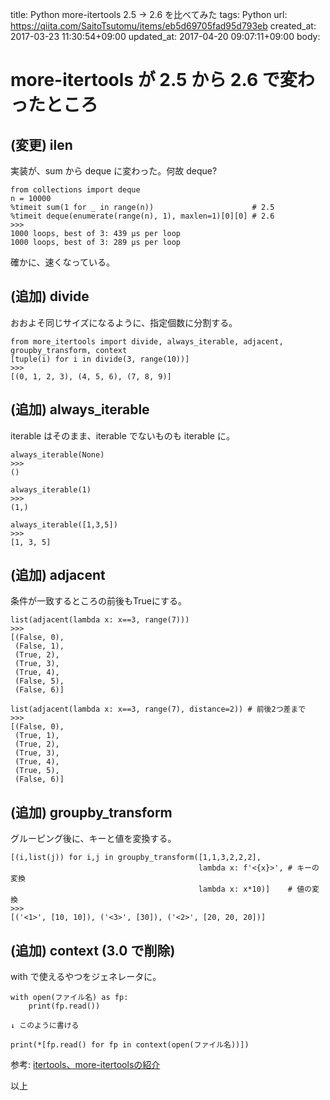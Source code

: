 title: Python more-itertools 2.5 → 2.6 を比べてみた
tags: Python
url: https://qiita.com/SaitoTsutomu/items/eb5d69705fad95d793eb
created_at: 2017-03-23 11:30:54+09:00
updated_at: 2017-04-20 09:07:11+09:00
body:

# more-itertools が 2.5 から 2.6 で変わったところ

## (変更) ilen

実装が、sum から deque に変わった。何故 deque?

```py3:python3
from collections import deque
n = 10000
%timeit sum(1 for _ in range(n))                      # 2.5
%timeit deque(enumerate(range(n), 1), maxlen=1)[0][0] # 2.6
>>>
1000 loops, best of 3: 439 µs per loop
1000 loops, best of 3: 289 µs per loop
```

確かに、速くなっている。

## (追加) divide

おおよそ同じサイズになるように、指定個数に分割する。

```py3:python3
from more_itertools import divide, always_iterable, adjacent, groupby_transform, context
[tuple(i) for i in divide(3, range(10))]
>>>
[(0, 1, 2, 3), (4, 5, 6), (7, 8, 9)]
```


## (追加) always_iterable

iterable はそのまま、iterable でないものも iterable に。

```py3:python3
always_iterable(None)
>>>
()

always_iterable(1)
>>>
(1,)

always_iterable([1,3,5])
>>>
[1, 3, 5]
```


## (追加) adjacent

条件が一致するところの前後もTrueにする。

```py3:python3
list(adjacent(lambda x: x==3, range(7)))
>>>
[(False, 0),
 (False, 1),
 (True, 2),
 (True, 3),
 (True, 4),
 (False, 5),
 (False, 6)]

list(adjacent(lambda x: x==3, range(7), distance=2)) # 前後2つ差まで
>>>
[(False, 0),
 (True, 1),
 (True, 2),
 (True, 3),
 (True, 4),
 (True, 5),
 (False, 6)]
```


## (追加) groupby_transform

グルーピング後に、キーと値を変換する。

```py3:python3
[(i,list(j)) for i,j in groupby_transform([1,1,3,2,2,2],
                                          lambda x: f'<{x}>', # キーの変換
                                          lambda x: x*10)]    # 値の変換
>>>
[('<1>', [10, 10]), ('<3>', [30]), ('<2>', [20, 20, 20])]
```


## (追加) context (3.0 で削除)

with で使えるやつをジェネレータに。

```py3:python3
with open(ファイル名) as fp:
    print(fp.read())

↓ このように書ける

print(*[fp.read() for fp in context(open(ファイル名))])
```


参考: [itertools、more-itertoolsの紹介](http://qiita.com/Tsutomu-KKE@github/items/ddb5076ef62745f03b56)

以上

